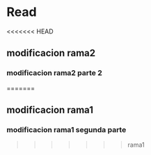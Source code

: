 # **Read**

<<<<<<< HEAD
## **modificacion rama2**

### **modificacion rama2 parte 2**
=======
## **modificacion rama1**

### **modificacion rama1 segunda parte**

>>>>>>> rama1
